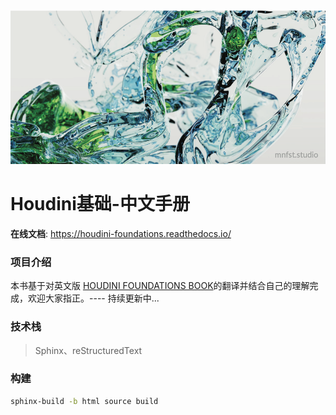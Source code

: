 <img src="source/_static/images/motion-project.png" />

# Houdini基础-中文手册

**在线文档**: <a href="https://houdini-foundations.readthedocs.io/" target="_blank">https://houdini-foundations.readthedocs.io/</a>

### 项目介绍

本书基于对英文版 <a href="https://media.sidefx.com/uploads/article/foundations-book/houdini_foundations_19_5_01.pdf">HOUDINI FOUNDATIONS BOOK</a>的翻译并结合自己的理解完成，欢迎大家指正。---- 持续更新中...

### 技术栈

> Sphinx、reStructuredText


### 构建

``` bash
sphinx-build -b html source build
```